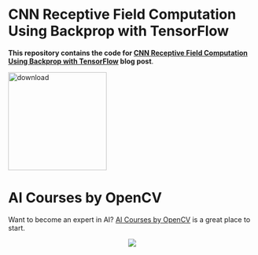 # CNN Receptive Field Computation Using Backprop with TensorFlow

**This repository contains the code for [CNN Receptive Field Computation Using Backprop with TensorFlow](https://www.learnopencv.com/cnn-receptive-field-computation-using-backprop-with-tensorflow/) blog post**.

[<img src="https://learnopencv.com/wp-content/uploads/2022/07/download-button-e1657285155454.png" alt="download" width="200">](https://www.dropbox.com/sh/cby5fxcu4yku9qn/AACAHxi5znhF-pMnPxriUpv0a?dl=1)

# AI Courses by OpenCV

Want to become an expert in AI? [AI Courses by OpenCV](https://opencv.org/courses/) is a great place to start.

<a href="https://opencv.org/courses/">
<p align="center">
<img src="https://learnopencv.com/wp-content/uploads/2023/01/AI-Courses-By-OpenCV-Github.png">
</p>
</a>
